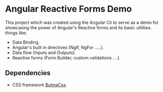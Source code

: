 # Angular Reactive Forms Demo
This project which was created using the Angular Cli to serve as a demo for showcasing the power of Angular's Reactive forms and its basic utilities.
things like:
* Data Binding.
* Angular's built in directives (NgIf, NgFor .....).
* Data flow (Inputs and Outputs).
* Reactive forms (Form Builder, custom validations ....).

## Dependencies 
* CSS framework [BulmaCss](https://bulma.io). 

